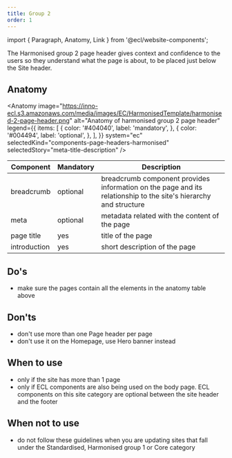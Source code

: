 ```yaml
---
title: Group 2
order: 1
---
```

import { Paragraph, Anatomy, Link } from '@ecl/website-components';

<Paragraph size="lead">
  The Harmonised group 2 page header gives context and confidence to the users
  so they understand what the page is about, to be placed just below the Site
  header.
</Paragraph>

## Anatomy

<Anatomy image="https://inno-ecl.s3.amazonaws.com/media/images/EC/HarmonisedTemplate/harmonised-2-page-header.png" alt="Anatomy of harmonised group 2 page header" legend={{ items: \[ { color: '#404040', label: 'mandatory', }, { color: '#004494', label: 'optional', }, ], }} system="ec" selectedKind="components-page-headers-harmonised" selectedStory="meta-title-description" />

| Component                                                                           | Mandatory | Description                                                                                                      |
| ----------------------------------------------------------------------------------- | --------- | ---------------------------------------------------------------------------------------------------------------- |
| <Link to="/ec/components/navigation/breadcrumb/usage/" standalone>breadcrumb</Link> | optional  | breadcrumb component provides information on the page and its relationship to the site's hierarchy and structure |
| meta                                                                                | optional  | metadata related with the content of the page                                                                    |
| page title                                                                          | yes       | title of the page                                                                                                |
| introduction                                                                        | yes       | short description of the page                                                                                    |

## Do's

- make sure the pages contain all the elements in the anatomy table above

## Don'ts

- don't use more than one Page header per page
- don't use it on the Homepage, use <Link to="/ec/components/banners/hero-banner/usage/">Hero banner</Link> instead

## When to use

- only if the site has more than 1 page
- only if ECL components are also being used on the body page. ECL components on this site category are optional between the site header and the footer

## When not to use

- do not follow these guidelines when you are updating sites that fall under the <Link to="/ec/standardised-template/">Standardised</Link>, <Link to="/ec/harmonised-templates/group1/">Harmonised group 1</Link> or <Link to="/ec/core-template/">Core</Link> category
